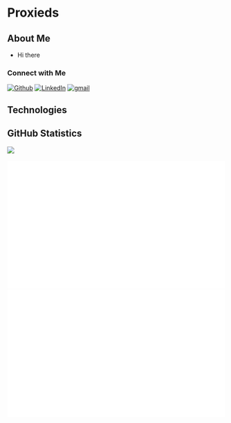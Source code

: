 
# Proxieds

## About Me
* Hi there
<h3>Connect with Me</h3>

<p>
<a href="https://github.com/Proxieds" target="_blank"><img alt="Github" src="https://img.shields.io/badge/GitHub-%2312100E.svg?&style=for-the-badge&logo=Github&logoColor=white" /></a>
<a href="https://www.linkedin.com/in/LieuVictor" target="_blank"><img alt="LinkedIn" src="https://img.shields.io/badge/linkedin-%230077B5.svg?&style=for-the-badge&logo=linkedin&logoColor=white" /><a>
<a href="mailto:victor1@ualberta.ca target="_blank"><img alt="gmail" src="https://img.shields.io/badge/Mail-D14836?style=for-the-badge&logo=gmail&logoColor=white" /></a>
</p>

## Technologies

## GitHub Statistics
<img src="https://bad-apple-github-readme.vercel.app/api?show_bg=1&username=Proxieds"></img>

![](https://raw.githubusercontent.com/Proxieds/github-stats-transparent/output/generated/overview.svg)
![](https://raw.githubusercontent.com/Proxieds/github-stats-transparent/output/generated/languages.svg)
